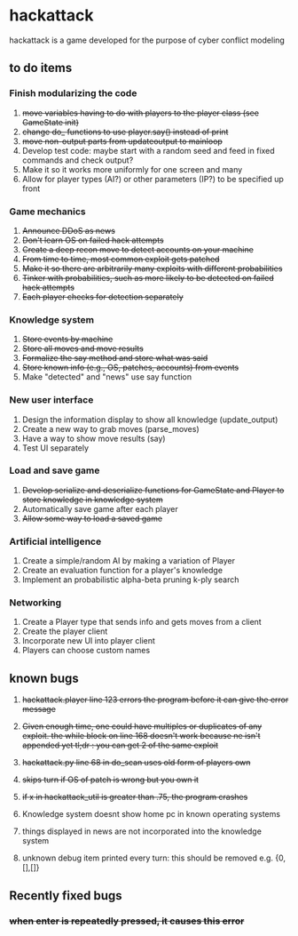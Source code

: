 # hackattack
hackattack is a game developed for the purpose of cyber conflict modeling

## to do items

### Finish modularizing the code
1. ~~move variables having to do with players to the player class (see GameState init)~~
2. ~~change do_ functions to use player.say() instead of print~~
3. ~~move non-output parts from updateoutput to mainloop~~
4. Develop test code: maybe start with a random seed and feed in fixed commands and check output?
5. Make it so it works more uniformly for one screen and many
6. Allow for player types (AI?) or other parameters (IP?) to be specified up front

### Game mechanics
1. ~~Announce DDoS as news~~
2. ~~Don't learn OS on failed hack attempts~~
3. ~~Create a deep recon move to detect accounts on your machine~~
4. ~~From time to time, most common exploit gets patched~~
5. ~~Make it so there are arbitrarily many exploits with different probabilities~~
6. ~~Tinker with probabilities, such as more likely to be detected on
failed hack attempts~~
7. ~~Each player checks for detection separately~~

### Knowledge system
1. ~~Store events by machine~~
2. ~~Store all moves and move results~~
3. ~~Formalize the say method and store what was said~~
4. ~~Store known info (e.g., OS, patches, accounts) from events~~
5. Make "detected" and "news" use say function

### New user interface
1. Design the information display to show all knowledge (update_output)
2. Create a new way to grab moves (parse_moves)
3. Have a way to show move results (say)
4. Test UI separately

### Load and save game
1. ~~Develop serialize and deserialize functions for GameState and
Player to store knowledge in knowledge system~~
2. Automatically save game after each player
3. ~~Allow some way to load a saved game~~

### Artificial intelligence
1. Create a simple/random AI by making a variation of Player
2. Create an evaluation function for a player's knowledge
3. Implement an probabilistic alpha-beta pruning k-ply search

### Networking
1. Create a Player type that sends info and gets moves from a client
2. Create the player client
3. Incorporate new UI into player client
4. Players can choose custom names




## known bugs
1. ~~hackattack.player line 123 errors the program before it can give the error message~~

2. ~~Given enough time, one could have multiples or duplicates of any exploit. the while block on line 168 doesn't work 
because ne isn't appended yet
tl;dr : you can get 2 of the same exploit~~

3. ~~hackattack.py line 68 in do_scan uses old form of players own~~
4. ~~skips turn if OS of patch is wrong but you own it~~ 
5. ~~if x in hackattack_util is greater than .75, the program crashes~~
6. Knowledge system doesnt show home pc in known operating systems
7. things displayed in news are not incorporated into the knowledge system
8. unknown debug item printed every turn: this should be removed e.g. {0,[],[]}

## Recently fixed bugs

### ~~when enter is repeatedly pressed, it causes this error~~



